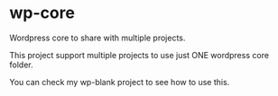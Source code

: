 # wp-core
Wordpress core to share with multiple projects.

This project support multiple projects to use just ONE wordpress core folder.

You can check my wp-blank project to see how to use this.
